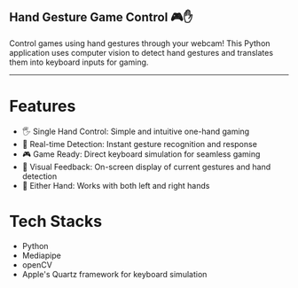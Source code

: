 ## Hand Gesture Game Control 🎮✋
Control games using hand gestures through your webcam! This Python application uses computer vision to detect hand gestures and translates them into keyboard inputs for gaming.


---

# Features

- 🖐️ Single Hand Control: Simple and intuitive one-hand gaming
- 🎯 Real-time Detection: Instant gesture recognition and response
- 🎮 Game Ready: Direct keyboard simulation for seamless gaming
- 📱 Visual Feedback: On-screen display of current gestures and hand detection
- 🔄 Either Hand: Works with both left and right hands

# Tech Stacks
- Python
- Mediapipe
- openCV
- Apple's Quartz framework for keyboard simulation
